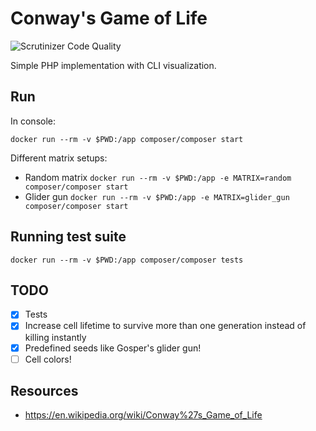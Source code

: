 Conway's Game of Life
=====================

![Scrutinizer Code Quality](https://scrutinizer-ci.com/g/mikemix/game-of-life/badges/quality-score.png?b=master)

Simple PHP implementation with CLI visualization.

## Run

In console:

`docker run --rm -v $PWD:/app composer/composer start`

Different matrix setups:

- Random matrix
  `docker run --rm -v $PWD:/app -e MATRIX=random composer/composer start`
- Glider gun
  `docker run --rm -v $PWD:/app -e MATRIX=glider_gun composer/composer start`

## Running test suite

`docker run --rm -v $PWD:/app composer/composer tests`

## TODO

- [x] Tests
- [x] Increase cell lifetime to survive more than one generation instead of killing instantly
- [x] Predefined seeds like Gosper's glider gun!
- [ ] Cell colors!

## Resources

* https://en.wikipedia.org/wiki/Conway%27s_Game_of_Life


